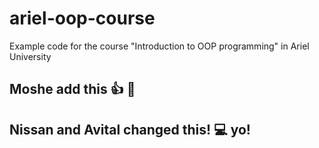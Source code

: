 # ariel-oop-course
Example code for the course "Introduction to OOP programming" in Ariel University

## Moshe add this :+1: :clap:
## Nissan and Avital changed this! :computer: yo!
